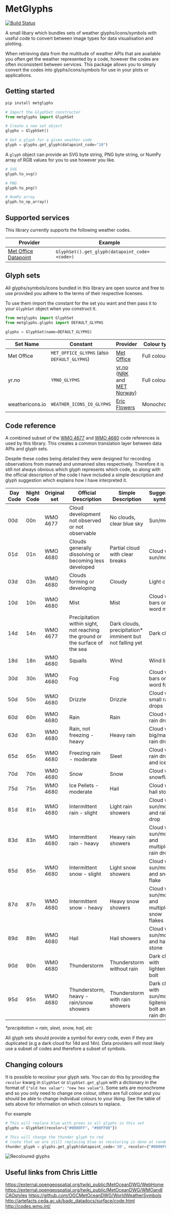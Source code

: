 # MetGlyphs

[![Build Status](https://travis-ci.org/informatics-lab/metglyphs.svg?branch=master)](https://travis-ci.org/informatics-lab/metglyphs)

A small libary which bundles sets of weather glyphs/icons/symbols with useful code to convert between image types for data visualisation and plotting.

When retrieving data from the multitude of weather APIs that are available you often get the weather represented by a code, however the codes are often inconsistent between services. This package allows you to simply convert the codes into glyphs/icons/symbols for use in your plots or applications.


## Getting started

```bash
pip install metglyphs
```

```python
# Import the GlyphSet constructor
from metglyphs import GlyphSet

# Create a new set object
glyphs = GlyphSet()

# Get a glyph for a given weather code
glyph = glyphs.get_glyph(datapoint_code="10")
```

A `glyph` object can provide an SVG byte string, PNG byte string, or NumPy array of RGB values for you to use however you like.

```python
# SVG
glyph.to_svg()

# PNG
glyph.to_png()

# NumPy array
glyph.to_np_array()
```


## Supported services

This library currently supports the following weather codes.

| Provider | Example |
| -------- | ------- |
| [Met Office Datapoint](https://www.metoffice.gov.uk/datapoint) | `GlyphSet().get_glyph(datapoint_code=<code>)` |


## Glyph sets

All glyphs/symbols/icons bundled in this library are open source and free to use provided you adhere to the terms of their respective licenses.

To use them import the constant for the set you want and then pass it to your `GlyphSet` object when you construct it.

```python
from metglyphs import GlyphSet
from metglyphs.glyphs import DEFAULT_GLYPHS

glyphs = GlyphSet(name=DEFAULT_GLYPHS)
```

| Set Name | Constant | Provider | Colour type | Colours | License |
| -------- | -------- | -------- | ----------- | ------- | ------- |
| Met Office | `MET_OFFICE_GLYPHS` (also `DEFAULT_GLYPHS`) | [Met Office](https://www.metoffice.gov.uk/) | Full colour | TBC | None |
| yr.no | `YRNO_GLYPHS` | [yr.no](https://www.yr.no/) ([NRK](https://www.nrk.no) and [MET Norway](https://www.met.no)) | Full colour | TBC | [MIT](https://opensource.org/licenses/MIT) |
| weathericons.io | `WEATHER_ICONS_IO_GLYPHS` | [Eric Flowers](http://www.twitter.com/erik_flowers) | Monochrome | `#9150a1` | [SIL OFL 1.1](http://scripts.sil.org/OFL)


## Code reference

A combined subset of the [WMO 4677](http://www.wmo.int/pages/prog/www/WMOCodes/WMO306_vI1/Publications/2017update/Sel9.pdf) and [WMO 4680](http://weatherfaqs.org.uk/book/export/html/150) code references is used by this library. This creates a common translation layer between data APIs and glyph sets.

Despite these codes being detailed they were designed for recording observations from manned and unmanned sites respectively. Therefore it is still not always obvious which glyph represents which code, so along with the official description of the code I have included a simple description and glyph suggestion which explains how I have interpreted it.

| Day Code | Night Code | Original set  | Official Description | Simple Description | Suggested symbol |
| -------- | ---------- | ------------- | -------------------- | ------------------ | ---------------- |
| 00d      | 00n        | WMO 4677      | Cloud development not observed or not observable | No clouds, clear blue sky | Sun/moon |
| 01d      | 01n        | WMO 4680      | Clouds generally dissolving or becoming less developed | Partial cloud with clear breaks | Cloud with sun/moon |
| 03d      | 03n        | WMO 4680      | Clouds forming or developing | Cloudy | Light cloud |
| 10d      | 10n        | WMO 4680      | Mist | Mist | Cloud with bars or word mist |
| 14d      | 14n        | WMO 4677      | Precipitation within sight, not reaching the ground or the surface of the sea | Dark clouds, precipitation* imminent but not falling yet | Dark cloud |
| 18d      | 18n        | WMO 4680      | Squalls | Wind | Wind lines |
| 30d      | 30n        | WMO 4680      | Fog | Fog | Cloud with bars or word fog |
| 50d      | 50n        | WMO 4680      | Drizzle | Drizzle | Cloud with small rain drops |
| 60d      | 60n        | WMO 4680      | Rain | Rain | Cloud with rain drops |
| 63d      | 63n        | WMO 4680      | Rain, not freezing - heavy | Heavy rain | Cloud with big/many rain drops |
| 65d      | 65n        | WMO 4680      | Freezing rain - moderate | Sleet | Cloud with rain drop and ice |
| 70d      | 70n        | WMO 4680      | Snow | Snow | Cloud with snowflake |
| 75d      | 75n        | WMO 4680      | Ice Pellets - moderate | Hail | Cloud with hail stones |
| 81d      | 81n        | WMO 4680      | Intermittent rain - slight | Light rain showers | Cloud with sun/moon and rain drop |
| 83d      | 83n        | WMO 4680      | Intermittent rain - heavy | Heavy rain showers | Cloud with sun/moon and multiple rain drops |
| 85d      | 85n        | WMO 4680      | Intermittent snow - slight | Light snow showers | Cloud with sun/moon and snow flake |
| 87d      | 87n        | WMO 4680      | Intermittent snow - heavy | Heavy snow showers | Cloud with sun/moon and multiple snow flakes |
| 89d      | 89n        | WMO 4680      | Hail | Hail showers | Cloud with sun/moon and hail stone |
| 90d      | 90n        | WMO 4680      | Thunderstorm | Thunderstorm without rain | Dark cloud with lightening bolt |
| 95d      | 95n        | WMO 4680      | Thunderstorm, heavy - rain/snow showers | Thunderstorm with rain showers | Dark cloud with sun/moon, ligitening bolt and rain drop |

_*precipitation = rain, sleet, snow, hail, etc_

All glyph sets should provide a symbol for every code, even if they are duplicated (e.g a dark cloud for 14d and 14n). Data providers will most likely use a subset of codes and therefore a subset of symbols.

## Changing colours

It is possible to recolour your glyph sets. You can do this by providing the `recolor` kwarg in `GlyphSet` or `GlyphSet.get_glyph` with a dictionary in the format of `{"old hex value": "new hex value"}`. Some sets are monochrome and so you only need to change one colour, others are full colour and you should be able to change individual colours to your liking. See the table of sets above for information on which colours to replace.

For example

```python
# This will replace blue with green in all glyphs in this set
glyphs = GlyphSet(recolor={"#0000FF", "#00FF00"})

# This will change the thunder glyph to red
# (note that we are still replacing blue as recoloring is done at render time)
thunder_glyph = glyphs.get_glyph(datapoint_code='30', recolor={"#0000FF", "#FF0000"}
```

![Recoloured glyphs](https://images.informaticslab.co.uk/misc/8b125b1dbbac150e46ce2660f02ec2eb.png)

## Useful links from Chris Little
https://external.opengeospatial.org/twiki_public/MetOceanDWG/WebHome
https://external.opengeospatial.org/twiki_public/MetOceanDWG/WMOandICAOstyles
https://github.com/OGCMetOceanDWG/WorldWeatherSymbols
http://artefacts.ceda.ac.uk/badc_datadocs/surface/code.html
http://codes.wmo.int/
